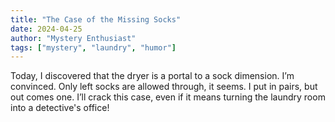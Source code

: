 ```yaml
---
title: "The Case of the Missing Socks"
date: 2024-04-25
author: "Mystery Enthusiast"
tags: ["mystery", "laundry", "humor"]
---
```


Today, I discovered that the dryer is a portal to a sock dimension. I’m convinced. Only left socks are allowed through, it seems. I put in pairs, but out comes one. I’ll crack this case, even if it means turning the laundry room into a detective's office!
